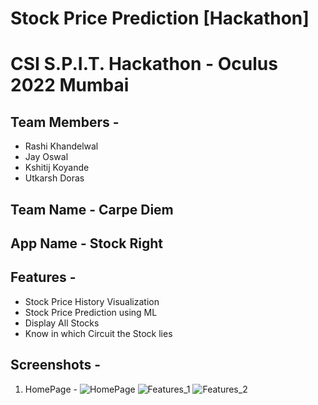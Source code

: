 # Stock Price Prediction [Hackathon]
# CSI S.P.I.T. Hackathon - Oculus 2022 Mumbai

## Team Members -
- Rashi Khandelwal
- Jay Oswal
- Kshitij Koyande
- Utkarsh Doras

## Team Name - **Carpe Diem**

## App Name - **Stock Right**

## Features -
- Stock Price History Visualization
- Stock Price Prediction using ML
- Display All Stocks
- Know in which Circuit the Stock lies

## Screenshots - 
1. HomePage -
![HomePage](https://github.com/jayoswal/Carpe-Diem-Stock-Price-Prediction-Hackathon/blob/main/Screenhots/homepage_1.jpg)
![Features_1](https://github.com/jayoswal/Carpe-Diem-Stock-Price-Prediction-Hackathon/blob/main/Screenhots/Features_1.jpg)
![Features_2](https://github.com/jayoswal/Carpe-Diem-Stock-Price-Prediction-Hackathon/blob/main/Screenhots/Features_2.jpg)

